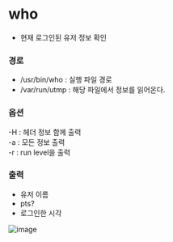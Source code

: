 

# who  

* 현재 로그인된 유저 정보 확인  

### 경로  

* /usr/bin/who : 실행 파일 경로  
* /var/run/utmp : 해당 파일에서 정보를 읽어온다.  

### 옵션  

-H : 헤더 정보 함께 출력  
-a : 모든 정보 출력  
-r : run level을 출력  

### 출력  
* 유저 이름  
* pts?  
* 로그인한 시각  

![image](https://user-images.githubusercontent.com/62331555/81316547-ae467980-90c6-11ea-954f-8b9a2a8e0ec9.png)  

